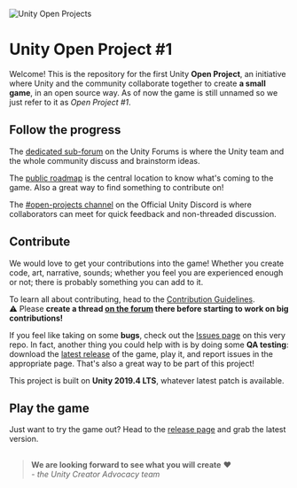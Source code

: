 ![Unity Open Projects](https://imgur.com/Y0svl0w.png)
# Unity Open Project #1

Welcome! This is the repository for the first Unity **Open Project**, an initiative where Unity and the community collaborate together to create **a small game**, in an open source way. As of now the game is still unnamed so we just refer to it as *Open Project #1*.

## Follow the progress
The [dedicated sub-forum](https://forum.unity.com/forums/open-projects.531/) on the Unity Forums is where the Unity team and the whole community discuss and brainstorm ideas.

The [public roadmap](https://open.codecks.io/unity-open-project-1) is the central location to know what's coming to the game. Also a great way to find something to contribute on!

The [#open-projects channel](https://discord.gg/EZBXA4V) on the Official Unity Discord is where collaborators can meet for quick feedback and non-threaded discussion.

## Contribute
We would love to get your contributions into the game! Whether you create code, art, narrative, sounds; whether you feel you are experienced enough or not; there is probably something you can add to it.

To learn all about contributing, head to the [Contribution Guidelines](https://docs.google.com/document/d/1PwBF4yQl69RxvVHZ2m2iiy5pYjd9QO-VcuXWDjB7QwA/edit#).  
⚠ Please **create a thread [on the forum](https://forum.unity.com/forums/open-projects.531/) there before starting to work on big contributions!** 

If you feel like taking on some **bugs**, check out the [Issues page](https://github.com/UnityTechnologies/open-project-1/issues) on this very repo. In fact, another thing you could help with is by doing some **QA testing**: download the [latest release](https://github.com/UnityTechnologies/open-project-1/releases) of the game, play it, and report issues in the appropriate page. That's also a great way to be part of this project!

This project is built on **Unity 2019.4 LTS**, whatever latest patch is available.

## Play the game
Just want to try the game out? Head to the [release page](https://github.com/UnityTechnologies/open-project-1/releases) and grab the latest version.

##

> **We are looking forward to see what you will create** ❤  
> *- the Unity Creator Advocacy team*

